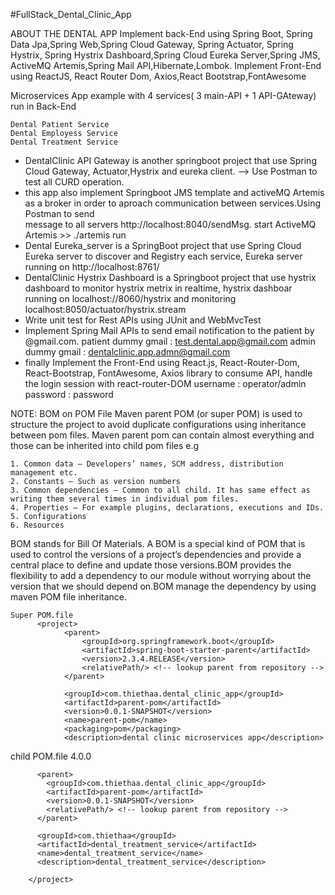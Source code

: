 #FullStack_Dental_Clinic_App

ABOUT THE DENTAL APP
Implement back-End using Spring Boot, Spring Data Jpa,Spring Web,Spring Cloud Gateway, Spring Actuator, Spring Hystrix, Spring Hystrix Dashboard,Spring Cloud Eureka Server,Spring JMS, ActiveMQ Artemis,Spring Mail API,Hibernate,Lombok. Implement Front-End using ReactJS, React Router Dom, Axios,React Bootstrap,FontAwesome

Microservices App example with 4 services( 3 main-API + 1 API-GAteway) run in Back-End

    Dental Patient Service
    Dental Employess Service
    Dental Treatment Service
-   DentalClinic API Gateway is another springboot project that use Spring Cloud Gateway, Actuator,Hystrix and eureka client. --> Use Postman to test all CURD 
    operation.
-   this app also implement Springboot JMS template and activeMQ Artemis as a broker in order to aproach communication between services.Using Postman to send   
            message to all servers http://localhost:8040/sendMsg.
            start ActiveMQ Artemis >> ./artemis run
-   Dental Eureka_server is a SpringBoot project that use Spring Cloud Eureka server to discover and Registry each service, Eureka server running on 
            http://localhost:8761/
-   DentalClinic Hystrix Dashboard is a Springboot project that use hystrix dashboard to monitor hystrix metrix in realtime, hystrix dashboar running on 
            localhost://8060/hystrix and monitoring localhost:8050/actuator/hystrix.stream
-   Write unit test for Rest APIs using JUnit and WebMvcTest
-   Implement Spring Mail APIs to send email notification to the patient by @gmail.com. 
            patient dummy gmail : test.dental.app@gmail.com 
            admin dummy gmail : dentalclinic.app.admn@gmail.com
-   finally Implement the Front-End using React.js, React-Router-Dom, React-Bootstrap, FontAwesome, Axios library to consume API, handle the login session with 
            react-router-DOM username : operator/admin 
            password : password
            

NOTE:
BOM on POM File
Maven parent POM (or super POM) is used to structure the project to avoid duplicate configurations using inheritance between pom files. 
    Maven parent pom can contain almost everything and those can be inherited into child pom files e.g

    1. Common data – Developers’ names, SCM address, distribution management etc.
    2. Constants – Such as version numbers
    3. Common dependencies – Common to all child. It has same effect as writing them several times in individual pom files.
    4. Properties – For example plugins, declarations, executions and IDs.
    5. Configurations
    6. Resources

BOM stands for Bill Of Materials. A BOM is a special kind of POM that is used to control the versions of a project’s dependencies and provide a central place to define and update those versions.BOM provides the flexibility to add a dependency to our module without worrying about the version that we should depend on.BOM manage the dependency by using maven POM file inheritance.
    
    
    Super POM.file    
          <project>
                <parent>
                    <groupId>org.springframework.boot</groupId>
                    <artifactId>spring-boot-starter-parent</artifactId>
                    <version>2.3.4.RELEASE</version>
                    <relativePath/> <!-- lookup parent from repository -->
                </parent>

                <groupId>com.thiethaa.dental_clinic_app</groupId>
                <artifactId>parent-pom</artifactId>
                <version>0.0.1-SNAPSHOT</version>
                <name>parent-pom</name>
                <packaging>pom</packaging>
                <description>dental clinic microservices app</description>

child POM.file
        <project xmlns="http://maven.apache.org/POM/4.0.0" xmlns:xsi="http://www.w3.org/2001/XMLSchema-instance"
             xsi:schemaLocation="http://maven.apache.org/POM/4.0.0 https://maven.apache.org/xsd/maven-4.0.0.xsd">
          <modelVersion>4.0.0</modelVersion>

          <parent>
            <groupId>com.thiethaa.dental_clinic_app</groupId>
            <artifactId>parent-pom</artifactId>
            <version>0.0.1-SNAPSHOT</version>
            <relativePath/> <!-- lookup parent from repository -->
          </parent>

          <groupId>com.thiethaa</groupId>
          <artifactId>dental_treatment_service</artifactId>
          <name>dental_treatment_service</name>
          <description>dental_treatment_service</description>

        </project>

